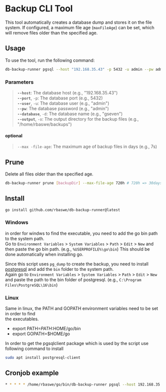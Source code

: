 # Backup CLI Tool

This tool automatically creates a database dump and stores it on the file system. If configured, a maximum file age (`maxFileAge`) can be set, which will remove files older than the specified age.

## Usage

To use the tool, run the following command:

```sh
db-backup-runner pgsql --host "192.168.35.43" -p 5432 -u admin --pw admin -d gseven -o "/home/rbaswe/backups"
```

### Parameters

> **`--host`**: The database host (e.g., "192.168.35.43")  
> **`--port`**, `-p`: The database port (e.g., 5432)  
> **`--user`**, `-u`: The database user (e.g., "admin")  
> **`--pw`**: The database password (e.g., "admin")  
> **`--database`**, `-d`: The database name (e.g., "gseven")  
> **`--output`**, `-o`: The output directory for the backup files (e.g., "/home/rbaswe/backups")  

#### optional

> `--max -file-age`: The maximum age of backup files in days (e.g., 7s)

## Prune
Delete all files older than the specified age.

```sh
db-backup-runner prune [backupDir] --max-file-age 720h # 720h => 30days
```

## Install

```sh
go install github.com/rbaswe/db-backup-runner@latest
```

### Windows


in order for windws to find the executable, you need to add the go bin path to the system path.  
Go to `Environment Variables` > `System Variables` > `Path` > `Edit` > `New` and then paste the go bin path.  (e.g., `%USERPROFILE%\go\bin`)
This should be done automatically when installing go.

Since this script uses `pg_dump` to create the backup, you need to install [postgresql](https://www.postgresql.org/download/windows/) and add the `bin` folder to the system path.  
Again go to `Environment Variables` > `System Variables` > `Path` > `Edit` > `New` and paste the path to the bin folder of postgresql. (e.g., `C:\Program Files\PostgreSQL\16\bin`)

### Linux

Same in linux, the PATH and GOPATH environment variables need to be set in order to find  
the executables.

* export PATH=$PATH:$HOME/go/bin
* export GOPATH=$HOME/go

In order to get the pgsqlclient package which is used by the script use following command to install

```sh
sudo apt install postgresql-client
```

## Cronjob example

```sh
* * * * * /home/rbaswe/go/bin/db-backup-runner pgsql --host 192.168.35.43 -u admin --pw admin -d gseven -p 5432 --max-file-age 10m -o /home/rbaswe/backups/
```
